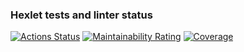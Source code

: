 ### Hexlet tests and linter status

[![Actions Status](https://github.com/DimaPFf/devops-engineer-from-scratch-project-49/actions/workflows/hexlet-check.yml/badge.svg)](https://github.com/DimaPFf/devops-engineer-from-scratch-project-49/actions)
[![Maintainability Rating](https://sonarcloud.io/api/project_badges/measure?project=DimaPFf_devops-engineer-from-scratch-project-49&metric=sqale_rating)](https://sonarcloud.io/summary/new_code?id=DimaPFf_devops-engineer-from-scratch-project-49)
[![Coverage](https://sonarcloud.io/api/project_badges/measure?project=DimaPFf_devops-engineer-from-scratch-project-49&metric=coverage)](https://sonarcloud.io/summary/new_code?id=DimaPFf_devops-engineer-from-scratch-project-49)
